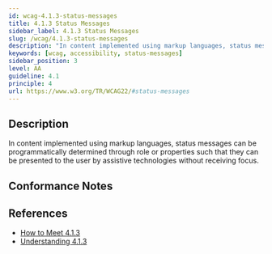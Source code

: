 ```yaml
---
id: wcag-4.1.3-status-messages
title: 4.1.3 Status Messages
sidebar_label: 4.1.3 Status Messages
slug: /wcag/4.1.3-status-messages
description: "In content implemented using markup languages, status messages can be programmatically determined through role or properties such that they can be presented to the user by assistive technologies without receiving focus."
keywords: [wcag, accessibility, status-messages]
sidebar_position: 3
level: AA
guideline: 4.1
principle: 4
url: https://www.w3.org/TR/WCAG22/#status-messages
---
```


## Description

In content implemented using markup languages, status messages can be programmatically determined through role or properties such that they can be presented to the user by assistive technologies without receiving focus.

## Conformance Notes

<Project name="ads">
</Project>

<Project name="scix">
  <Support/>
</Project>

## References

- [How to Meet 4.1.3](https://www.w3.org/WAI/WCAG22/quickref/#status-messages)
- [Understanding 4.1.3](https://www.w3.org/WAI/WCAG22/Understanding/status-messages.html)
